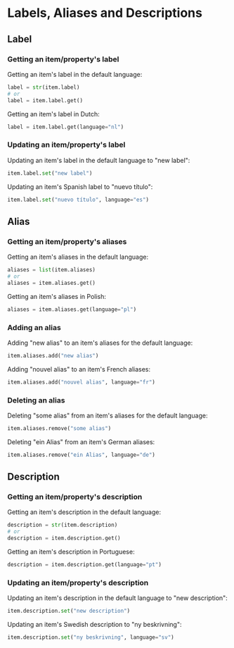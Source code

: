 # Labels, Aliases and Descriptions

## Label

### Getting an item/property's label

Getting an item's label in the default language:

```py
label = str(item.label)
# or
label = item.label.get()
```

Getting an item's label in Dutch:

```py
label = item.label.get(language="nl")
```

### Updating an item/property's label

Updating an item's label in the default language to "new label":

```py
item.label.set("new label")
```

Updating an item's Spanish label to "nuevo título":

```py
item.label.set("nuevo título", language="es")
```

## Alias

### Getting an item/property's aliases

Getting an item's aliases in the default language:

```py
aliases = list(item.aliases)
# or
aliases = item.aliases.get()
```

Getting an item's aliases in Polish:

```py
aliases = item.aliases.get(language="pl")
```

### Adding an alias

Adding "new alias" to an item's aliases for the default language:

```py
item.aliases.add("new alias")
```

Adding "nouvel alias" to an item's French aliases:

```py
item.aliases.add("nouvel alias", language="fr")
```

### Deleting an alias

Deleting "some alias" from an item's aliases for the default language:

```py
item.aliases.remove("some alias")
```

Deleting "ein Alias" from an item's German aliases:

```py
item.aliases.remove("ein Alias", language="de")
```

## Description

### Getting an item/property's description

Getting an item's description in the default language:

```py
description = str(item.description)
# or
description = item.description.get()
```

Getting an item's description in Portuguese:

```py
description = item.description.get(language="pt")
```

### Updating an item/property's description

Updating an item's description in the default language to "new description":

```py
item.description.set("new description")
```

Updating an item's Swedish description to "ny beskrivning":

```py
item.description.set("ny beskrivning", language="sv")
```
